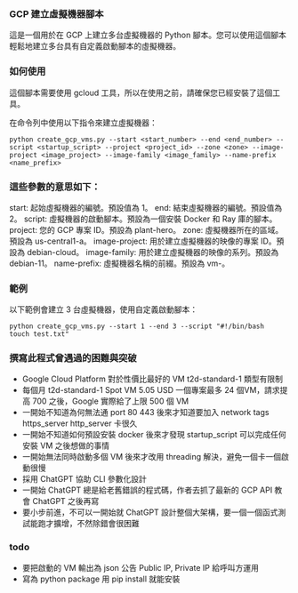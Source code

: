 ### GCP 建立虛擬機器腳本
這是一個用於在 GCP 上建立多台虛擬機器的 Python 腳本。您可以使用這個腳本輕鬆地建立多台具有自定義啟動腳本的虛擬機器。

### 如何使用
這個腳本需要使用 gcloud 工具，所以在使用之前，請確保您已經安裝了這個工具。

在命令列中使用以下指令來建立虛擬機器：
```
python create_gcp_vms.py --start <start_number> --end <end_number> --script <startup_script> --project <project_id> --zone <zone> --image-project <image_project> --image-family <image_family> --name-prefix <name_prefix>
```

### 這些參數的意思如下：
start: 起始虛擬機器的編號。預設值為 1。
end: 結束虛擬機器的編號。預設值為 2。
script: 虛擬機器的啟動腳本。預設為一個安裝 Docker 和 Ray 庫的腳本。
project: 您的 GCP 專案 ID。預設為 plant-hero。
zone: 虛擬機器所在的區域。預設為 us-central1-a。
image-project: 用於建立虛擬機器的映像的專案 ID。預設為 debian-cloud。
image-family: 用於建立虛擬機器的映像的系列。預設為 debian-11。
name-prefix: 虛擬機器名稱的前綴。預設為 vm-。

### 範例
以下範例會建立 3 台虛擬機器，使用自定義啟動腳本：
```
python create_gcp_vms.py --start 1 --end 3 --script "#!/bin/bash
touch test.txt"
```

### 撰寫此程式曾遇過的困難與突破
* Google Cloud Platform 對於性價比最好的 VM t2d-standard-1 類型有限制
* 每個月 t2d-standard-1 Spot VM 5.05 USD 一個專案最多 24 個VM，請求提高 700 之後，Google 實際給了上限 500 個 VM
* 一開始不知道為何無法通 port 80 443 後來才知道要加入 network tags https_server http_server 卡很久
* 一開始不知道如何預設安裝 docker 後來才發現 startup_script 可以完成任何安裝 VM 之後想做的事情
* 一開始無法同時啟動多個 VM 後來才改用 threading 解決，避免一個卡一個啟動很慢
* 採用 ChatGPT 協助 CLI 參數化設計
* 一開始 ChatGPT 總是給老舊錯誤的程式碼，作者去抓了最新的 GCP API 教會 ChatGPT 之後再寫
* 要小步前進，不可以一開始就 ChatGPT 設計整個大架構，要一個一個函式測試能跑才擴增，不然除錯會很困難

### todo
* 要把啟動的 VM 輸出為 json 公告 Public IP, Private IP 給呼叫方運用
* 寫為 python package 用 pip install 就能安裝
